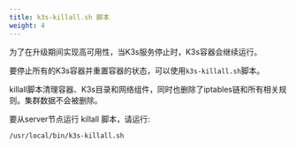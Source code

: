 ```yaml
---
title: k3s-killall.sh 脚本
weight: 4
---
```


为了在升级期间实现高可用性，当K3s服务停止时，K3s容器会继续运行。

要停止所有的K3s容器并重置容器的状态，可以使用`k3s-killall.sh`脚本。

killall脚本清理容器、K3s目录和网络组件，同时也删除了iptables链和所有相关规则。集群数据不会被删除。

要从server节点运行 killall 脚本，请运行:

```
/usr/local/bin/k3s-killall.sh
```